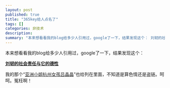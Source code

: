 ```yaml
---
layout: post
published: true
title: "365key给人点名了"
tags: []
categories: 非技术    
description: 
summary: "本来想看看我的blog给多少人引用过，google了一下，结果发现这个： 刘韧的社会责任与它的德性 我的那个“亚洲小姐杭州女孩吕晶晶”也给列在里面，不知道是算色情还是盗链。呵呵。冤枉啊！"
---
```

本来想看看我的blog给多少人引用过，google了一下，结果发现这个：

[**刘韧的社会责任与它的德性**  
][Link 1]

我的那个“[亚洲小姐杭州女孩吕晶晶][Link 2]”也给列在里面，不知道是算色情还是盗链。呵呵。冤枉啊！


[Link 1]: http://forum.techweb.com.cn/index.php?showtopic=754
[Link 2]: http://www.omyblog.com/googol4u/archive/2004/11/24/2279.aspx